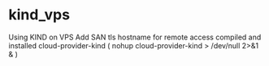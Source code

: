 # kind_vps

Using KIND on VPS
Add SAN tls hostname for remote access
compiled and installed cloud-provider-kind ( nohup cloud-provider-kind > /dev/null 2>&1 & )
